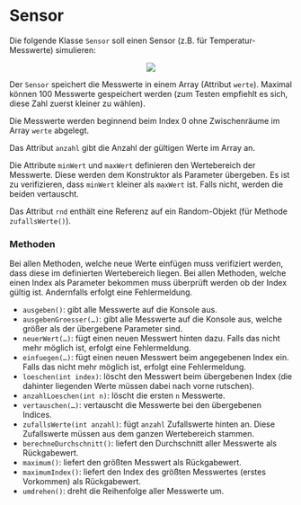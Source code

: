 # Sensor #


Die folgende Klasse `Sensor` soll einen Sensor (z.B. für Temperatur-Messwerte) simulieren:

<p align='center'>
<img src='http://pr-gse.googlecode.com/svn/wiki/uebungen/uml/Sensor.jpg' />
</p>

Der `Sensor` speichert die Messwerte in einem Array (Attribut `werte`). Maximal können 100 Messwerte gespeichert werden (zum Testen empfiehlt es sich, diese Zahl zuerst kleiner zu wählen).

Die Messwerte werden beginnend beim Index 0 ohne Zwischenräume im Array `werte` abgelegt.

Das Attribut `anzahl` gibt die Anzahl der gültigen Werte im Array an.

Die Attribute `minWert` und `maxWert` definieren den Wertebereich der Messwerte. Diese werden dem Konstruktor als Parameter übergeben. Es ist zu verifizieren, dass `minWert` kleiner als `maxWert` ist. Falls nicht, werden die beiden vertauscht.

Das Attribut `rnd` enthält eine Referenz auf ein Random-Objekt (für Methode `zufallsWerte()`).

### Methoden ###

Bei allen Methoden, welche neue Werte einfügen muss verifiziert werden, dass diese im definierten Wertebereich liegen. Bei allen Methoden, welche einen Index als Parameter bekommen muss überprüft werden ob der Index gültig ist. Andernfalls erfolgt eine Fehlermeldung.

  * `ausgeben()`: gibt alle Messwerte auf die Konsole aus.
  * `ausgebenGroesser(…)`: gibt alle Messwerte auf die Konsole aus, welche größer als der übergebene Parameter sind.
  * `neuerWert(…)`: fügt einen neuen Messwert hinten dazu. Falls das nicht mehr möglich ist, erfolgt eine Fehlermeldung.
  * `einfuegen(…)`: fügt einen neuen Messwert beim angegebenen Index ein. Falls das nicht mehr möglich ist, erfolgt eine Fehlermeldung.
  * `loeschen(int index)`: löscht den Messwert beim übergebenen Index (die dahinter liegenden Werte müssen dabei nach vorne rutschen).
  * `anzahlLoeschen(int n)`: löscht die ersten `n` Messwerte.
  * `vertauschen(…)`: vertauscht die Messwerte bei den übergebenen Indices.
  * `zufallsWerte(int anzahl)`: fügt `anzahl` Zufallswerte hinten an. Diese Zufallswerte müssen aus dem ganzen Wertebereich stammen.
  * `berechneDurchschnitt()`: liefert den Durchschnitt aller Messwerte als Rückgabewert.
  * `maximum()`: liefert den größten Messwert als Rückgabewert.
  * `maximumIndex()`: liefert den Index des größten Messwertes (erstes Vorkommen) als Rückgabewert.
  * `umdrehen()`: dreht die Reihenfolge aller Messwerte um.